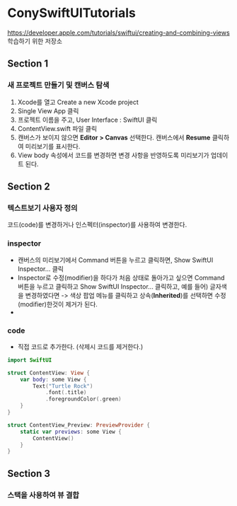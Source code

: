 # ConySwiftUITutorials
https://developer.apple.com/tutorials/swiftui/creating-and-combining-views  학습하기 위한 저장소

## Section 1

### 새 프로젝트 만들기 및 캔버스 탐색

1. Xcode를 열고 Create a new Xcode project 
2. Single View App 클릭
3. 프로젝트 이름을 주고, User Interface : SwiftUI 클릭
4. ContentView.swift 파일 클릭
5. 캔버스가 보이지 않으면 **Editor > Canvas** 선택한다. 캔버스에서 **Resume** 클릭하여 미리보기를 표시한다.
6. View body 속성에서 코드를 변경하면 변경 사항을 반영하도록 미리보기가 업데이트 된다.



## Section 2

### 텍스트보기 사용자 정의

코드(code)를 변경하거나 인스펙터(inspector)를 사용하여 변경한다.

### inspector

- 캔버스의 미리보기에서 Command 버튼을 누르고 클릭하면, Show SwiftUI Inspector... 클릭
- Inspector로 수정(modifier)을 하다가 처음 상태로 돌아가고 싶으면 Command 버튼을 누르고 클릭하고 Show SwiftUI Inspector... 클릭하고, 예를 들어) 글자색을 변경하였다면 -> 색상 팝업 메뉴를 클릭하고 상속(**Inherited**)를 선택하면 수정(modifier)한것이 제거가 된다.
- 



### code

- 직접 코드로 추가한다. (삭제시 코드를 제거한다.)

```swift
import SwiftUI

struct ContentView: View {
    var body: some View {
        Text("Turtle Rock")
            .font(.title)
            .foregroundColor(.green)
    }
}

struct ContentView_Preview: PreviewProvider {
    static var previews: some View {
        ContentView()
    }
}
```



## Section 3

### 스택을 사용하여 뷰 결합

